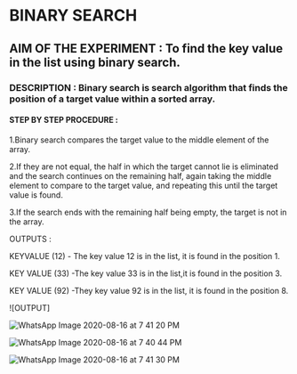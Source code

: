 # BINARY SEARCH

## AIM OF THE EXPERIMENT : To find the key value in the list using binary search.

### DESCRIPTION : Binary search is search algorithm that finds the position of a target value within a sorted array.

#### STEP BY STEP PROCEDURE :

1.Binary search compares the target value to the middle element of the array.

2.If they are not equal, the half in which the target cannot lie is eliminated and the search continues on the remaining half, again taking the middle element to compare to the target value, and repeating this until the target value is found. 

3.If the search ends with the remaining half being empty, the target is not in the array.

OUTPUTS :

KEYVALUE (12) - The key value 12 is in the list, it is found in the position 1.

KEY VALUE (33) -The key value 33 is in the list,it is found in the position 3.

KEY VALUE (92) -They key value 92 is in the list, it is found in the position 8.

![OUTPUT]


![WhatsApp Image 2020-08-16 at 7 41 20 PM](https://user-images.githubusercontent.com/69348428/90337265-fa2a8800-dffe-11ea-9958-4047e996d11a.jpeg)

![WhatsApp Image 2020-08-16 at 7 40 44 PM](https://user-images.githubusercontent.com/69348428/90337266-fb5bb500-dffe-11ea-884f-278861e0c4bc.jpeg)

![WhatsApp Image 2020-08-16 at 7 41 30 PM](https://user-images.githubusercontent.com/69348428/90337267-fb5bb500-dffe-11ea-9326-1aea4d3a547d.jpeg)





















